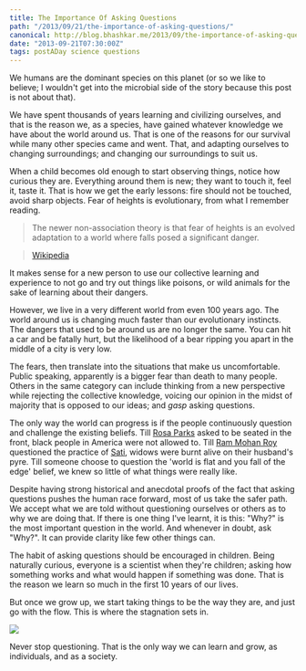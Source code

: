 ```yaml
---
title: The Importance Of Asking Questions
path: "/2013/09/21/the-importance-of-asking-questions/"
canonical: http://blog.bhashkar.me/2013/09/the-importance-of-asking-questions.html
date: "2013-09-21T07:30:00Z"
tags: postADay science questions
---
```

We humans are the dominant species on this planet (or so we like to believe; I wouldn't get into the microbial side of the story because this post is not about that).

We have spent thousands of years learning and civilizing ourselves, and that is the reason we, as a species, have gained whatever knowledge we have about the world around us. That is one of the reasons for our survival while many other species came and went. That, and adapting ourselves to changing surroundings; and changing our surroundings to suit us.<span class="more"></span>

When a child becomes old enough to start observing things, notice how curious they are. Everything around them is new; they want to touch it, feel it, taste it. That is how we get the early lessons: fire should not be touched, avoid sharp objects. Fear of heights is evolutionary, from what I remember reading.

>The newer non-association theory is that fear of heights is an evolved adaptation to a world where falls posed a significant danger.

>[Wikipedia](https://en.wikipedia.org/wiki/Acrophobia#Causes)

It makes sense for a new person to use our collective learning and experience to not go and try out things like poisons, or wild animals for the sake of learning about their dangers.

However, we live in a very different world from even 100 years ago. The world around us is changing much faster than our evolutionary instincts. The dangers that used to be around us are no longer the same. You can hit a car and be fatally hurt, but the likelihood of a bear ripping you apart in the middle of a city is very low.

The fears, then translate into the situations that make us uncomfortable. Public speaking, apparently is a bigger fear than death to many people. Others in the same category can include thinking from a new perspective while rejecting the collective knowledge, voicing our opinion in the midst of majority that is opposed to our ideas; and *gasp* asking questions.

The only way the world can progress is if the people continuously question and challenge the existing beliefs. Till [Rosa Parks](https://en.wikipedia.org/wiki/Rosa_Parks) asked to be seated in the front, black people in America were not allowed to. Till [Ram Mohan Roy](http://en.wikipedia.org/wiki/Ram_Mohan_Roy) questioned the practice of [Sati](https://en.wikipedia.org/wiki/Sati_(practice)), widows were burnt alive on their husband's pyre. Till someone choose to question the 'world is flat and you fall of the edge' belief, we knew so little of what things were really like.

Despite having strong historical and anecdotal proofs of the fact that asking questions pushes the human race forward, most of us take the safer path. We accept what we are told without questioning ourselves or others as to why we are doing that. If there is one thing I've learnt, it is this: "Why?" is the most important question in the world. And whenever in doubt, ask "Why?". It can provide clarity like few other things can.

The habit of asking questions should be encouraged in children. Being naturally curious, everyone is a scientist when they're children; asking how something works and what would happen if something was done. That is the reason we learn so much in the first 10 years of our lives.

But once we grow up, we start taking things to be the way they are, and just go with the flow. This is where the stagnation sets in.

![](http://i.imgur.com/bg1J7uW.jpg)

Never stop questioning. That is the only way we can learn and grow, as individuals, and as a society.